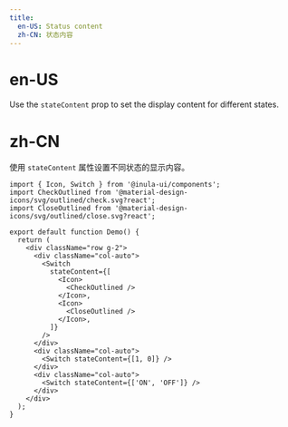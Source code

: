 ```yaml
---
title:
  en-US: Status content
  zh-CN: 状态内容
---
```


# en-US

Use the `stateContent` prop to set the display content for different states.

# zh-CN

使用 `stateContent` 属性设置不同状态的显示内容。

```tsx
import { Icon, Switch } from '@inula-ui/components';
import CheckOutlined from '@material-design-icons/svg/outlined/check.svg?react';
import CloseOutlined from '@material-design-icons/svg/outlined/close.svg?react';

export default function Demo() {
  return (
    <div className="row g-2">
      <div className="col-auto">
        <Switch
          stateContent={[
            <Icon>
              <CheckOutlined />
            </Icon>,
            <Icon>
              <CloseOutlined />
            </Icon>,
          ]}
        />
      </div>
      <div className="col-auto">
        <Switch stateContent={[1, 0]} />
      </div>
      <div className="col-auto">
        <Switch stateContent={['ON', 'OFF']} />
      </div>
    </div>
  );
}
```
